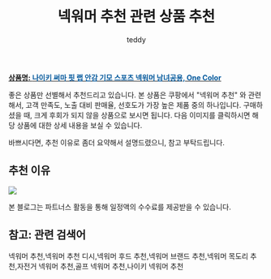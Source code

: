 ﻿---
layout: post
title:  "넥워머 추천 관련 상품 추천"
author: teddy
categories: [ 가구/인테리어 ]
tags: [넥워머 추천,넥워머 추천 디시,넥워머 후드 추천,넥워머 브랜드 추천,넥워머 목도리 추천,자전거 넥워머 추천,골프 넥워머 추천,나이키 넥워머 추천]
image: https://static.coupangcdn.com/image/vendor_inventory/d39d/75b99985e7472a051c7780b40039f98b7af2d5f5d3c717620853e9a1df1d.jpg 
description: "쿠팡에서 넥워머 추천 관련 상품으로 가장 고객 선호도가 높은 제품 중 하나입니다."
---

<a href="https://link.coupang.com/re/AFFSDP?lptag=AF3256674&pageKey=1351705990&itemId=2380250297&vendorItemId=84034030618&traceid=V0-153-404aa524c82efc96&requestid=20221223015949911174059"><b>상품명: <font color='#01579B'>나이키 써마 핏 랩 안감 기모 스포츠 넥워머 남녀공용, One Color</font></b></a>

좋은 상품만 선별해서 추천드리고 있습니다.
본 상품은 쿠팡에서 "넥워머 추천" 와 관련해서, 고객 만족도, 노출 대비 판매율, 선호도가 가장 높은 제품 중의 하나입니다.
구매하셨을 때, 크게 후회가 되지 않을 상품으로 보시면 됩니다. 
다음 이미지를 클릭하시면 해당 상품에 대한 상세 내용을 보실 수 있습니다.

바쁘시다면, 추천 이유로 좀더 요약해서 설명드렸으니, 참고 부탁드립니다.

## 추천 이유 

<a href="https://link.coupang.com/re/AFFSDP?lptag=AF3256674&pageKey=1351705990&itemId=2380250297&vendorItemId=84034030618&traceid=V0-153-404aa524c82efc96&requestid=20221223015949911174059"><img src="https://link.coupang.com/re/AFFSDP?lptag=AF3256674&pageKey=1351705990&itemId=2380250297&vendorItemId=84034030618&traceid=V0-153-404aa524c82efc96&requestid=20221223015949911174059"></a> 

본 블로그는 파트너스 활동을 통해 일정액의 수수료를 제공받을 수 있습니다.

## 참고: 관련 검색어    
넥워머 추천,넥워머 추천 디시,넥워머 후드 추천,넥워머 브랜드 추천,넥워머 목도리 추천,자전거 넥워머 추천,골프 넥워머 추천,나이키 넥워머 추천